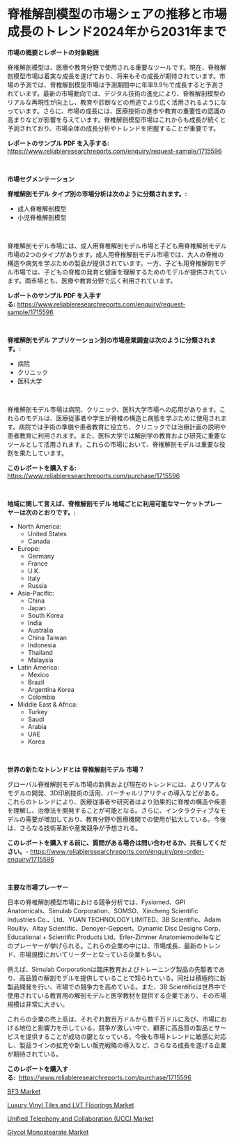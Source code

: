 <p><h1>脊椎解剖模型の市場シェアの推移と市場成長のトレンド2024年から2031年まで</h1></p><p><strong>市場の概要とレポートの対象範囲</strong></p>
<p><p>脊椎解剖模型は、医療や教育分野で使用される重要なツールです。現在、脊椎解剖模型市場は着実な成長を遂げており、将来もその成長が期待されています。市場の予測では、脊椎解剖模型市場は予測期間中に年率9.9％で成長すると予測されています。最新の市場動向では、デジタル技術の進化により、脊椎解剖模型のリアルな再現性が向上し、教育や診断などの用途でより広く活用されるようになっています。さらに、市場の成長には、医療技術の進歩や教育の重要性の認識の高まりなどが影響を与えています。脊椎解剖模型市場はこれからも成長が続くと予測されており、市場全体の成長分析やトレンドを把握することが重要です。</p></p>
<p><strong>レポートのサンプル PDF を入手する:</strong> <a href="https://www.reliableresearchreports.com/enquiry/request-sample/1715596">https://www.reliableresearchreports.com/enquiry/request-sample/1715596</a></p>
<p>&nbsp;</p>
<p><strong>市場セグメンテーション</strong></p>
<p><strong>脊椎解剖モデル タイプ別の市場分析は次のように分類されます。:</strong></p>
<p><ul><li>成人脊椎解剖模型</li><li>小児脊椎解剖模型</li></ul></p>
<p>&nbsp;</p>
<p><p>脊椎解剖モデル市場には、成人用脊椎解剖モデル市場と子ども用脊椎解剖モデル市場の2つのタイプがあります。成人用脊椎解剖モデル市場では、大人の脊椎の構造や病気を学ぶための製品が提供されています。一方、子ども用脊椎解剖モデル市場では、子どもの脊椎の発育と健康を理解するためのモデルが提供されています。両市場とも、医療や教育分野で広く利用されています。</p></p>
<p><strong>レポートのサンプル PDF を入手する:</strong>&nbsp;<a href="https://www.reliableresearchreports.com/enquiry/request-sample/1715596">https://www.reliableresearchreports.com/enquiry/request-sample/1715596</a></p>
<p>&nbsp;</p>
<p><strong> 脊椎解剖モデル アプリケーション別の市場産業調査は次のように分類されます。:</strong></p>
<p><ul><li>病院</li><li>クリニック</li><li>医科大学</li></ul></p>
<p>&nbsp;</p>
<p><p>脊椎解剖モデル市場は病院、クリニック、医科大学市場への応用があります。これらのモデルは、医療従事者や学生が脊椎の構造と病態を学ぶために使用されます。病院では手術の準備や患者教育に役立ち、クリニックでは治療計画の説明や患者教育に利用されます。また、医科大学では解剖学の教育および研究に重要なツールとして活用されます。これらの市場において、脊椎解剖モデルは重要な役割を果たしています。</p></p>
<p><strong>このレポートを購入する:</strong>&nbsp; <a href="https://www.reliableresearchreports.com/purchase/1715596">https://www.reliableresearchreports.com/purchase/1715596</a></p>
<p>&nbsp;</p>
<p><strong>地域に関して言えば、脊椎解剖モデル 地域ごとに利用可能なマーケットプレーヤーは次のとおりです。:</strong></p>
<p><ul>
    <li>
        North America:
        <ul>
            <li>United States</li>
            <li>Canada</li>
        </ul>
    </li>
    <li>
        Europe:
        <ul>
            <li>Germany</li>
            <li>France</li>
            <li>U.K.</li>
            <li>Italy</li>
            <li>Russia</li>
        </ul>
    </li>
    <li>
        Asia-Pacific:
        <ul>
            <li>China</li>
            <li>Japan</li>
            <li>South Korea</li>
            <li>India</li>
            <li>Australia</li>
            <li>China Taiwan</li>
            <li>Indonesia</li>
            <li>Thailand</li>
            <li>Malaysia</li>
        </ul>
    </li>
    <li>
        Latin America:
        <ul>
            <li>Mexico</li>
            <li>Brazil</li>
            <li>Argentina Korea</li>
            <li>Colombia</li>
        </ul>
    </li>
    <li>
        Middle East & Africa:
        <ul>
            <li>Turkey</li>
            <li>Saudi</li>
            <li>Arabia</li>
            <li>UAE</li>
            <li>Korea</li>
        </ul>
    </li>
    </ul></p>
<p>&nbsp;</p>
<p><strong>世界の新たなトレンドとは 脊椎解剖モデル 市場？</strong></p>
<p><p>グローバル脊椎解剖モデル市場の新興および現在のトレンドには、よりリアルなモデルの開発、3D印刷技術の活用、バーチャルリアリティの導入などがある。これらのトレンドにより、医療従事者や研究者はより効果的に脊椎の構造や疾患を理解し、治療法を開発することが可能となる。さらに、インタラクティブなモデルの需要が増加しており、教育分野や医療機関での使用が拡大している。今後は、さらなる技術革新や産業競争が予想される。</p></p>
<p><strong>このレポートを購入する前に、質問がある場合は問い合わせるか、共有してください。</strong>- <a href="https://www.reliableresearchreports.com/enquiry/pre-order-enquiry/1715596">https://www.reliableresearchreports.com/enquiry/pre-order-enquiry/1715596</a></p>
<p>&nbsp;</p>
<p><strong>主要な市場プレーヤー</strong></p>
<p><p>日本の脊椎解剖模型市場における競争分析では、Fysiomed、GPI Anatomicals、Simulab Corporation、SOMSO、Xincheng Scientific Industries Co.、Ltd、YUAN TECHNOLOGY LIMITED、3B Scientific、Adam Rouilly、Altay Scientific、Denoyer-Geppert、Dynamic Disc Designs Corp、Educational + Scientific Products Ltd、Erler-Zimmer Anatomiemodelleなどのプレーヤーが挙げられる。これらの企業の中には、市場成長、最新のトレンド、市場規模においてリーダーとなっている企業も多い。</p><p>例えば、Simulab Corporationは臨床教育およびトレーニング製品の先駆者であり、高品質の解剖モデルを提供していることで知られている。同社は積極的に新製品開発を行い、市場での競争力を高めている。また、3B Scientificは世界中で使用されている教育用の解剖モデルと医学教材を提供する企業であり、その市場規模は非常に大きい。</p><p>これらの企業の売上高は、それぞれ数百万ドルから数千万ドルに及び、市場における地位と影響力を示している。競争が激しい中で、顧客に高品質の製品とサービスを提供することが成功の鍵となっている。今後も市場トレンドに敏感に対応し、製品ラインの拡充や新しい販売戦略の導入など、さらなる成長を遂げる企業が期待されている。</p></p>
<p><strong>このレポートを購入する:</strong>&nbsp;&nbsp;<a href="https://www.reliableresearchreports.com/purchase/1715596">https://www.reliableresearchreports.com/purchase/1715596</a></p>
<p><p><a href="https://github.com/arionmp/Market-Research-Report-List-2/blob/main/bf3-market.md">BF3 Market</a></p><p><a href="https://view.publitas.com/reportprime-1/luxury-vinyl-tiles-and-lvt-floorings-market-size-evaluating-its-market-trends-growth-and-projections-2023-2030/">Luxury Vinyl Tiles and LVT Floorings Market</a></p><p><a href="https://shimmer-gardenia-37a.notion.site/Unified-Telephony-and-Collaboration-UCC-Market-Provides-Detailed-Segmentation-of-this-Market-based-f5ebf70fc83e4d93ad3b7782ed7d82e2">Unified Telephony and Collaboration (UCC) Market</a></p><p><a href="https://github.com/markusgodoy/Market-Research-Report-List-2/blob/main/glycol-monostearate-market.md">Glycol Monostearate Market</a></p></p>